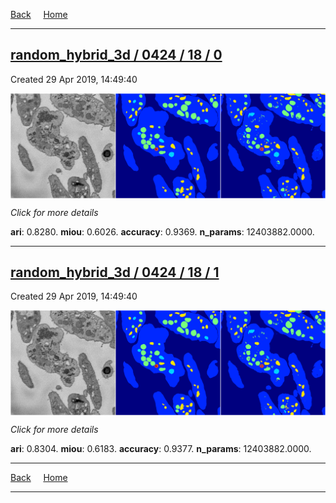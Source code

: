 
[Back](..)&nbsp;&nbsp;&nbsp;&nbsp;&nbsp;[Home](https://leapmanlab.github.io/snapshots)

---

<div class="summary"><a href="0"><h2>random_hybrid_3d / 0424 / 18 / 0</h2></a><p>Created 29 Apr 2019, 14:49:40
</p><a href="0"><img src="0/media/summary.png" align="center"></a><p>
<i>Click for more details</i>
</p></div>

**ari**: 0.8280. **miou**: 0.6026. **accuracy**: 0.9369. **n_params**: 12403882.0000. 

---

<div class="summary"><a href="1"><h2>random_hybrid_3d / 0424 / 18 / 1</h2></a><p>Created 29 Apr 2019, 14:49:40
</p><a href="1"><img src="1/media/summary.png" align="center"></a><p>
<i>Click for more details</i>
</p></div>

**ari**: 0.8304. **miou**: 0.6183. **accuracy**: 0.9377. **n_params**: 12403882.0000. 

---

[Back](..)&nbsp;&nbsp;&nbsp;&nbsp;&nbsp;[Home](https://leapmanlab.github.io/snapshots)

---
